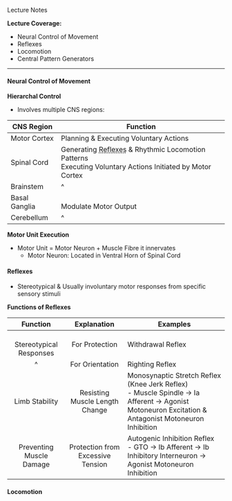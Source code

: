 Lecture Notes

**Lecture Coverage:**
- Neural Control of Movement
- Reflexes
- Locomotion
- Central Pattern Generators

---
#### **Neural Control of Movement**
**Hierarchal Control**
- Involves multiple CNS regions:

| CNS Region    | Function                                                                                                                                                      |
| ------------- | ------------------------------------------------------------------------------------------------------------------------------------------------------------- |
| Motor Cortex  | Planning & Executing Voluntary Actions                                                                                                                        |
| Spinal Cord   | Generating <abbr Title="Stereotypical Motor Patterns">Reflexes</abbr> & Rhythmic Locomotion Patterns<br>Executing Voluntary Actions Initiated by Motor Cortex |
| Brainstem     | ^                                                                                                                                                             |
| Basal Ganglia | <br>Modulate Motor Output                                                                                                                                     |
| Cerebellum    | ^                                                                                                                                                             |

**Motor Unit Execution**
- Motor Unit = Motor Neuron + Muscle Fibre it innervates
	- Motor Neuron: Located in Ventral Horn of Spinal Cord


#### **Reflexes**
- Stereotypical & Usually involuntary motor responses from specific sensory stimuli

**Functions of Reflexes**

|          Function           |            Explanation            | Examples                                                                                                                                            |
| :-------------------------: | :-------------------------------: | --------------------------------------------------------------------------------------------------------------------------------------------------- |
| <br>Stereotypical Responses |          For Protection           | Withdrawal Reflex                                                                                                                                   |
|              ^              |          For Orientation          | Righting Reflex                                                                                                                                     |
|       Limb Stability        |  Resisting Muscle Length Change   | Monosynaptic Stretch Reflex (Knee Jerk Reflex)<br>- Muscle Spindle → Ia Afferent → Agonist Motoneuron Excitation & Antagonist Motoneuron Inhibition |
|  Preventing Muscle Damage   | Protection from Excessive Tension | Autogenic Inhibition Reflex<br>- GTO → Ib Afferent → Ib Inhibitory Interneuron → Agonist Motoneuron Inhibition                                      |


#### **Locomotion**
